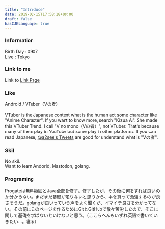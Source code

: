 ```yaml
---
title: "Introduce"
date: 2019-02-15T17:58:18+09:00
draft: false
hasCJKLanguage: true
---
```

<!--Introduce-->
<!--more-->

### Information
Birth Day : 0907<br>
Live : Tokyo<br>

### Link to me
Link to [Link Page](https://blank71.github.io/blog/post/002/)<br>
### Like
Android / VTuber（Vの者）<br>
<br>
VTuber is the Japanese content what is the human act some character like "Anime Character". If you want to know more, search "Kizua AI". She made this VTuber Trend. I call "V no mono（Vの者）", not VTuber. That's because many of them play in YouTube but some play in other platforms. If you can read Japanese, [@a2see's Tweets](https://twitter.com/a2see/status/1062656080038191104) are good for understand what is "Vの者".<br>

### Skil
No skil.<br>
Want to learn Andorid, Mastodon, golang.<br>

### Programing
Progateは無料範囲とJava全部を修了。修了したが、その後に何をすれば良いのか分からない。まだまだ基礎が足りないと思うから、本を買って勉強するのが良さそうだ。golangが良いっていう声をよく聞くが、イマイチ良さを分かってない。その前にこのページを作るためにGitとGitHubで散々苦労したので、そこに関して基礎を学ばないといけないと思う。（ここらへんもいずれ英語で書いていきたい…。寝る）<br>